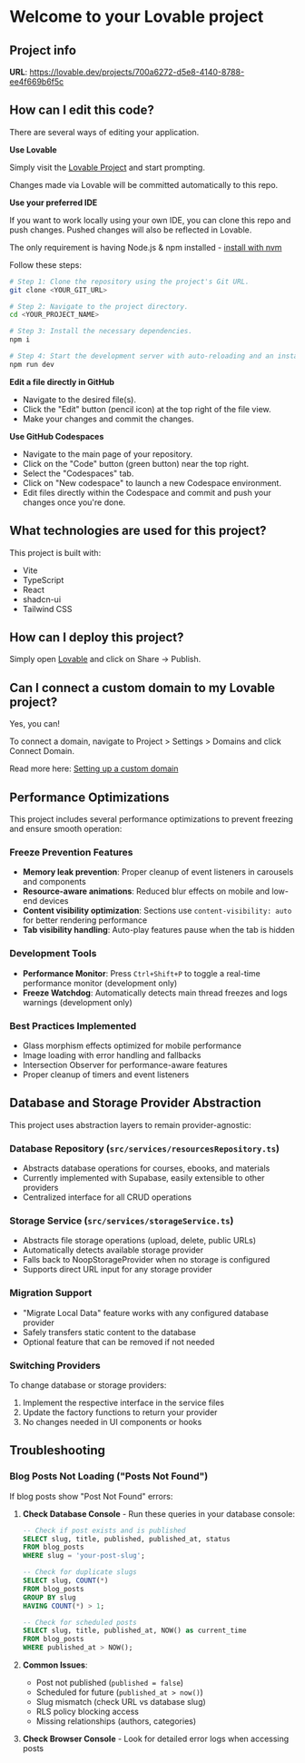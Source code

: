 # Welcome to your Lovable project

## Project info

**URL**: https://lovable.dev/projects/700a6272-d5e8-4140-8788-ee4f669b6f5c

## How can I edit this code?

There are several ways of editing your application.

**Use Lovable**

Simply visit the [Lovable Project](https://lovable.dev/projects/700a6272-d5e8-4140-8788-ee4f669b6f5c) and start prompting.

Changes made via Lovable will be committed automatically to this repo.

**Use your preferred IDE**

If you want to work locally using your own IDE, you can clone this repo and push changes. Pushed changes will also be reflected in Lovable.

The only requirement is having Node.js & npm installed - [install with nvm](https://github.com/nvm-sh/nvm#installing-and-updating)

Follow these steps:

```sh
# Step 1: Clone the repository using the project's Git URL.
git clone <YOUR_GIT_URL>

# Step 2: Navigate to the project directory.
cd <YOUR_PROJECT_NAME>

# Step 3: Install the necessary dependencies.
npm i

# Step 4: Start the development server with auto-reloading and an instant preview.
npm run dev
```

**Edit a file directly in GitHub**

- Navigate to the desired file(s).
- Click the "Edit" button (pencil icon) at the top right of the file view.
- Make your changes and commit the changes.

**Use GitHub Codespaces**

- Navigate to the main page of your repository.
- Click on the "Code" button (green button) near the top right.
- Select the "Codespaces" tab.
- Click on "New codespace" to launch a new Codespace environment.
- Edit files directly within the Codespace and commit and push your changes once you're done.

## What technologies are used for this project?

This project is built with:

- Vite
- TypeScript
- React
- shadcn-ui
- Tailwind CSS

## How can I deploy this project?

Simply open [Lovable](https://lovable.dev/projects/700a6272-d5e8-4140-8788-ee4f669b6f5c) and click on Share -> Publish.

## Can I connect a custom domain to my Lovable project?

Yes, you can!

To connect a domain, navigate to Project > Settings > Domains and click Connect Domain.

Read more here: [Setting up a custom domain](https://docs.lovable.dev/tips-tricks/custom-domain#step-by-step-guide)

## Performance Optimizations

This project includes several performance optimizations to prevent freezing and ensure smooth operation:

### Freeze Prevention Features
- **Memory leak prevention**: Proper cleanup of event listeners in carousels and components
- **Resource-aware animations**: Reduced blur effects on mobile and low-end devices
- **Content visibility optimization**: Sections use `content-visibility: auto` for better rendering performance
- **Tab visibility handling**: Auto-play features pause when the tab is hidden

### Development Tools
- **Performance Monitor**: Press `Ctrl+Shift+P` to toggle a real-time performance monitor (development only)
- **Freeze Watchdog**: Automatically detects main thread freezes and logs warnings (development only)

### Best Practices Implemented
- Glass morphism effects optimized for mobile performance
- Image loading with error handling and fallbacks
- Intersection Observer for performance-aware features
- Proper cleanup of timers and event listeners

## Database and Storage Provider Abstraction

This project uses abstraction layers to remain provider-agnostic:

### Database Repository (`src/services/resourcesRepository.ts`)
- Abstracts database operations for courses, ebooks, and materials
- Currently implemented with Supabase, easily extensible to other providers
- Centralized interface for all CRUD operations

### Storage Service (`src/services/storageService.ts`)
- Abstracts file storage operations (upload, delete, public URLs)
- Automatically detects available storage provider
- Falls back to NoopStorageProvider when no storage is configured
- Supports direct URL input for any storage provider

### Migration Support
- "Migrate Local Data" feature works with any configured database provider
- Safely transfers static content to the database
- Optional feature that can be removed if not needed

### Switching Providers
To change database or storage providers:
1. Implement the respective interface in the service files
2. Update the factory functions to return your provider
3. No changes needed in UI components or hooks

## Troubleshooting

### Blog Posts Not Loading ("Posts Not Found")

If blog posts show "Post Not Found" errors:

1. **Check Database Console** - Run these queries in your database console:
   ```sql
   -- Check if post exists and is published
   SELECT slug, title, published, published_at, status 
   FROM blog_posts 
   WHERE slug = 'your-post-slug';
   
   -- Check for duplicate slugs
   SELECT slug, COUNT(*) 
   FROM blog_posts 
   GROUP BY slug 
   HAVING COUNT(*) > 1;
   
   -- Check for scheduled posts
   SELECT slug, title, published_at, NOW() as current_time
   FROM blog_posts 
   WHERE published_at > NOW();
   ```

2. **Common Issues**:
   - Post not published (`published = false`)
   - Scheduled for future (`published_at > now()`)
   - Slug mismatch (check URL vs database slug)
   - RLS policy blocking access
   - Missing relationships (authors, categories)

3. **Check Browser Console** - Look for detailed error logs when accessing posts
